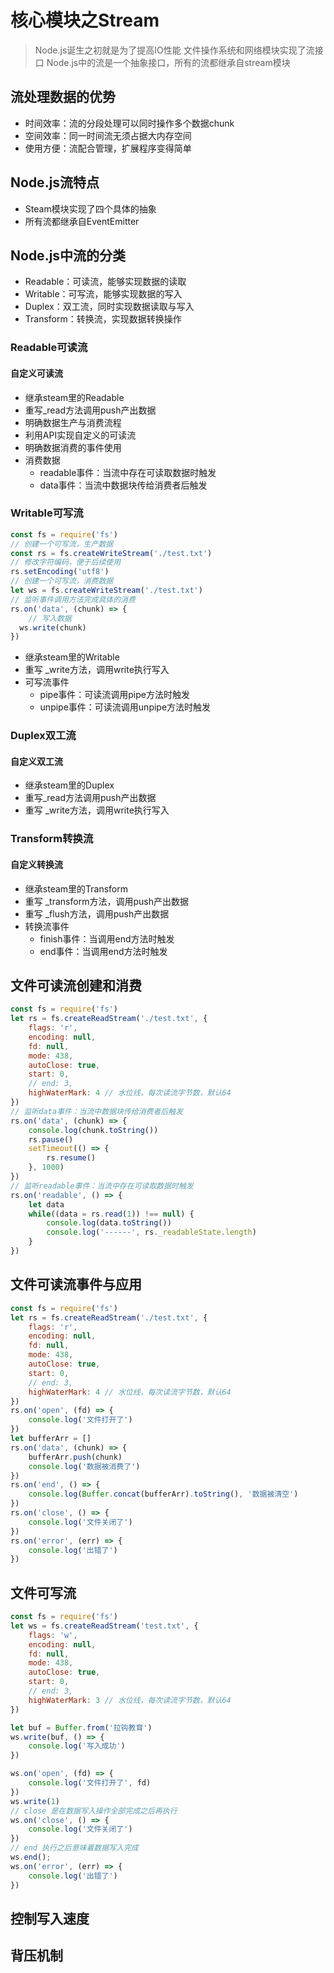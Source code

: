 # 核心模块之Stream

> Node.js诞生之初就是为了提高IO性能
> 文件操作系统和网络模块实现了流接口
> Node.js中的流是一个抽象接口，所有的流都继承自stream模块

## 流处理数据的优势

- 时间效率：流的分段处理可以同时操作多个数据chunk
- 空间效率：同一时间流无须占据大内存空间
- 使用方便：流配合管理，扩展程序变得简单

## Node.js流特点

- Steam模块实现了四个具体的抽象
- 所有流都继承自EventEmitter

## Node.js中流的分类

- Readable：可读流，能够实现数据的读取
- Writable：可写流，能够实现数据的写入
- Duplex：双工流，同时实现数据读取与写入
- Transform：转换流，实现数据转换操作

### Readable可读流

#### 自定义可读流

- 继承steam里的Readable
- 重写_read方法调用push产出数据
- 明确数据生产与消费流程
- 利用API实现自定义的可读流
- 明确数据消费的事件使用
- 消费数据
  - readable事件：当流中存在可读取数据时触发
  - data事件：当流中数据块传给消费者后触发

### Writable可写流

```JavaScript
const fs = require('fs')
// 创建一个可写流，生产数据
const rs = fs.createWriteStream('./test.txt')
// 修改字符编码，便于后续使用
rs.setEncoding('utf8')
// 创建一个可写流，消费数据
let ws = fs.createWriteStream('./test.txt')
// 监听事件调用方法完成具体的消费
rs.on('data', (chunk) => {
    // 写入数据
  ws.write(chunk)
})
```

- 继承steam里的Writable
- 重写 _write方法，调用write执行写入
- 可写流事件
  - pipe事件：可读流调用pipe方法时触发
  - unpipe事件：可读流调用unpipe方法时触发

### Duplex双工流

#### 自定义双工流

- 继承steam里的Duplex
- 重写_read方法调用push产出数据
- 重写 _write方法，调用write执行写入

### Transform转换流

#### 自定义转换流

- 继承steam里的Transform
- 重写 _transform方法，调用push产出数据
- 重写 _flush方法，调用push产出数据
- 转换流事件
  - finish事件：当调用end方法时触发
  - end事件：当调用end方法时触发

## 文件可读流创建和消费

```JavaScript
const fs = require('fs')
let rs = fs.createReadStream('./test.txt', {
    flags: 'r',
    encoding: null,
    fd: null,
    mode: 438,
    autoClose: true,
    start: 0,
    // end: 3,
    highWaterMark: 4 // 水位线，每次读流字节数，默认64
})
// 监听data事件：当流中数据块传给消费者后触发
rs.on('data', (chunk) => {
    console.log(chunk.toString())
    rs.pause()
    setTimeout(() => {
        rs.resume()
    }, 1000)
})
// 监听readable事件：当流中存在可读取数据时触发
rs.on('readable', () => {
    let data
    while((data = rs.read(1)) !== null) {
        console.log(data.toString())
        console.log('------', rs._readableState.length)
    }
})
```

## 文件可读流事件与应用

```JavaScript
const fs = require('fs')
let rs = fs.createReadStream('./test.txt', {
    flags: 'r',
    encoding: null,
    fd: null,
    mode: 438,
    autoClose: true,
    start: 0,
    // end: 3,
    highWaterMark: 4 // 水位线，每次读流字节数，默认64
})
rs.on('open', (fd) => {
    console.log('文件打开了')
})
let bufferArr = []
rs.on('data', (chunk) => {
    bufferArr.push(chunk)
    console.log('数据被消费了')
})
rs.on('end', () => {
    console.log(Buffer.concat(bufferArr).toString(), '数据被清空')
})
rs.on('close', () => {
    console.log('文件关闭了')
})
rs.on('error', (err) => {
    console.log('出错了')
})
```

## 文件可写流

```JavaScript
const fs = require('fs')
let ws = fs.createReadStream('test.txt', {
    flags: 'w',
    encoding: null,
    fd: null,
    mode: 438,
    autoClose: true,
    start: 0,
    // end: 3,
    highWaterMark: 3 // 水位线，每次读流字节数，默认64
})

let buf = Buffer.from('拉钩教育')
ws.write(buf, () => {
    console.log('写入成功')
})

ws.on('open', (fd) => {
    console.log('文件打开了', fd)
})
ws.write(1)
// close 是在数据写入操作全部完成之后再执行
ws.on('close', () => {
    console.log('文件关闭了')
})
// end 执行之后意味着数据写入完成
ws.end();
ws.on('error', (err) => {
    console.log('出错了')
})
```

## 控制写入速度

## 背压机制
